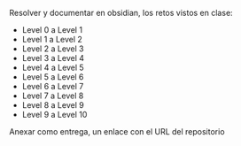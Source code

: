 
Resolver y documentar en obsidian, los retos vistos en clase:

- Level 0 a Level 1
- Level 1 a Level 2
- Level 2 a Level 3
- Level 3 a Level 4
- Level 4 a Level 5
- Level 5 a Level 6
- Level 6 a Level 7
- Level 7 a Level 8
- Level 8 a Level 9
- Level 9 a Level 10

Anexar como entrega, un enlace con el URL del repositorio